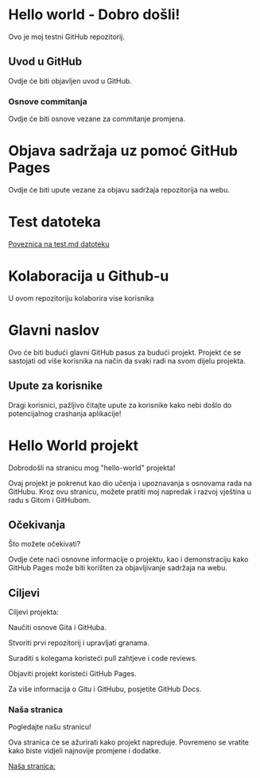 # Hello world - Dobro došli!
Ovo je moj testni GitHub repozitorij.

## Uvod u GitHub

Ovdje će biti objavljen uvod u GitHub.

### Osnove commitanja

Ovdje će biti osnove vezane za commitanje promjena.

# Objava sadržaja uz pomoć GitHub Pages

Ovdje će biti upute vezane za objavu sadržaja repozitorija na webu.

# Test datoteka

[Poveznica na test.md datoteku](test.md)

# Kolaboracija u Github-u

U ovom repozitoriju kolaborira vise korisnika

# Glavni naslov

Ovo će biti budući glavni GitHub pasus za budući projekt. Projekt će se sastojati od više korisnika na način da svaki radi na svom dijelu projekta.

## Upute za korisnike

Dragi korisnici, pažljivo čitajte upute za korisnike kako nebi došlo do potencijalnog crashanja aplikacije!

# Hello World projekt

Dobrodošli na stranicu mog "hello-world" projekta!

Ovaj projekt je pokrenut kao dio učenja i upoznavanja s osnovama rada na GitHubu. Kroz ovu stranicu, možete pratiti moj napredak i razvoj vještina u radu s Gitom i GitHubom.

## Očekivanja

Što možete očekivati?

Ovdje ćete naći osnovne informacije o projektu, kao i demonstraciju kako GitHub Pages može biti korišten za objavljivanje sadržaja na webu.

## Ciljevi

Ciljevi projekta:

Naučiti osnove Gita i GitHuba.

Stvoriti prvi repozitorij i upravljati granama.

Suraditi s kolegama koristeći pull zahtjeve i code reviews.

Objaviti projekt koristeći GitHub Pages.

Za više informacija o Gitu i GitHubu, posjetite GitHub Docs.

### Naša stranica

Pogledajte našu stranicu!

Ova stranica će se ažurirati kako projekt napreduje. Povremeno se vratite kako biste vidjeli najnovije promjene i dodatke.

[Naša stranica:](https://diegojadresko.github.io/hello-world/)
